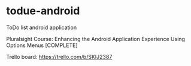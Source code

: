 # todue-android
ToDo list android application

Pluralsight Course: Enhancing the Android Application Experience
Using Options Menus [COMPLETE]

Trello board: https://trello.com/b/SKIJ2387

